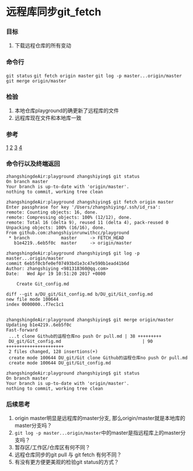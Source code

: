 # 远程库同步git_fetch

### 目标
1. 下载远程仓库的所有变动

### 命令行
`git status`
`git fetch origin master`
`git log -p master...origin/master`
`git merge origin/master`

### 检验
1. 本地仓库playground的确更新了远程库的文件
2. 远程库现在文件和本地库一致


### 参考
[1](http://blog.csdn.net/skysky01/article/details/51678692)
[2](http://www.ruanyifeng.com/blog/2015/12/git-cheat-sheet.html)
[3](http://blog.csdn.net/hudashi/article/details/7664457)
[4](https://ruby-china.org/topics/4768)

### 命令行以及终端返回
```
zhangshingdeAir:playground zhangshiying$ git status
On branch master
Your branch is up-to-date with 'origin/master'.
nothing to commit, working tree clean

zhangshingdeAir:playground zhangshiying$ git fetch origin master
Enter passphrase for key '/Users/zhangshiying/.ssh/id_rsa':
remote: Counting objects: 16, done.
remote: Compressing objects: 100% (12/12), done.
remote: Total 16 (delta 9), reused 11 (delta 4), pack-reused 0
Unpacking objects: 100% (16/16), done.
From github.com:zhangshiyinrunwithcc/playground
 * branch            master     -> FETCH_HEAD
   b1e4219..6eb5f0c  master     -> origin/master

zhangshingdeAir:playground zhangshiying$ git log -p master...origin/master
commit 6eb5f0cbfe0ef07493bd1e3c47e590b1ead41b6d
Author: zhangshiying <981318360@qq.com>
Date:   Wed Apr 19 10:51:20 2017 +0800

    Create Git_config.md

diff --git a/DU_git/Git_config.md b/DU_git/Git_config.md
new file mode 100644
index 0000000..f7ec1c1


zhangshingdeAir:playground zhangshiying$ git merge origin/master
Updating b1e4219..6eb5f0c
Fast-forward
 ...t clone Github的运程仓库no push Or pull.md | 38 +++++++++
 DU_git/Git_config.md                               | 90 ++++++++++++++++++++++
 2 files changed, 128 insertions(+)
 create mode 100644 DU_git/Git clone Github的运程仓库no push Or pull.md
 create mode 100644 DU_git/Git_config.md

zhangshingdeAir:playground zhangshiying$ git status
On branch master
Your branch is up-to-date with 'origin/master'.
nothing to commit, working tree clean

```

### 后续思考
1. origin master明显是远程库的master分支, 那么origin/master就是本地库的master分支吗？
2. `git log -p master...origin/master`中的master是指远程库上的master分支吗？
3. 暂存区/工作区/仓库区有何不同？
4. 远程仓库同步的git pull 与 git fetch 有何不同？
5. 有没有更方便更美观的检验git status的方式？
